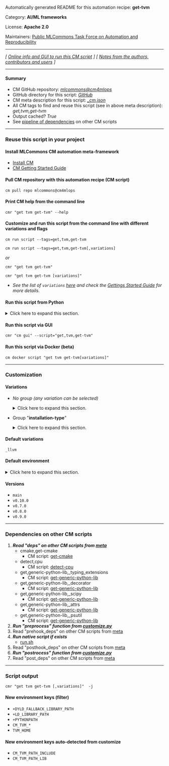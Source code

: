 Automatically generated README for this automation recipe: **get-tvm**

Category: **AI/ML frameworks**

License: **Apache 2.0**

Maintainers: [Public MLCommons Task Force on Automation and Reproducibility](https://github.com/mlcommons/ck/blob/master/docs/taskforce.md)

---
*[ [Online info and GUI to run this CM script](https://access.cknowledge.org/playground/?action=scripts&name=get-tvm,93c89140e6224f4b) ] [ [Notes from the authors, contributors and users](README-extra.md) ]*

---
#### Summary

* CM GitHub repository: *[mlcommons@cm4mlops](https://github.com/mlcommons/cm4mlops/tree/dev)*
* GitHub directory for this script: *[GitHub](https://github.com/mlcommons/cm4mlops/tree/dev/script/get-tvm)*
* CM meta description for this script: *[_cm.json](_cm.json)*
* All CM tags to find and reuse this script (see in above meta description): *get,tvm,get-tvm*
* Output cached? *True*
* See [pipeline of dependencies](#dependencies-on-other-cm-scripts) on other CM scripts


---
### Reuse this script in your project

#### Install MLCommons CM automation meta-framework

* [Install CM](https://access.cknowledge.org/playground/?action=install)
* [CM Getting Started Guide](https://github.com/mlcommons/ck/blob/master/docs/getting-started.md)

#### Pull CM repository with this automation recipe (CM script)

```cm pull repo mlcommons@cm4mlops```

#### Print CM help from the command line

````cmr "get tvm get-tvm" --help````

#### Customize and run this script from the command line with different variations and flags

`cm run script --tags=get,tvm,get-tvm`

`cm run script --tags=get,tvm,get-tvm[,variations] `

*or*

`cmr "get tvm get-tvm"`

`cmr "get tvm get-tvm [variations]" `


* *See the list of `variations` [here](#variations) and check the [Gettings Started Guide](https://github.com/mlcommons/ck/blob/dev/docs/getting-started.md) for more details.*

#### Run this script from Python

<details>
<summary>Click here to expand this section.</summary>

```python

import cmind

r = cmind.access({'action':'run'
                  'automation':'script',
                  'tags':'get,tvm,get-tvm'
                  'out':'con',
                  ...
                  (other input keys for this script)
                  ...
                 })

if r['return']>0:
    print (r['error'])

```

</details>


#### Run this script via GUI

```cmr "cm gui" --script="get,tvm,get-tvm"```

#### Run this script via Docker (beta)

`cm docker script "get tvm get-tvm[variations]" `

___
### Customization


#### Variations

  * *No group (any variation can be selected)*
    <details>
    <summary>Click here to expand this section.</summary>

    * `_cuda`
      - Environment variables:
        - *CM_TVM_USE_CUDA*: `yes`
      - Workflow:
        1. ***Read "deps" on other CM scripts***
           * get,cuda
             - CM script: [get-cuda](https://github.com/mlcommons/cm4mlops/tree/master/script/get-cuda)
    * `_openmp`
      - Environment variables:
        - *CM_TVM_USE_OPENMP*: `yes`
      - Workflow:

    </details>


  * Group "**installation-type**"
    <details>
    <summary>Click here to expand this section.</summary>

    * **`_llvm`** (default)
      - Environment variables:
        - *CM_TVM_USE_LLVM*: `yes`
      - Workflow:
        1. ***Read "deps" on other CM scripts***
           * get,llvm
             * CM names: `--adr.['llvm']...`
             - CM script: [get-llvm](https://github.com/mlcommons/cm4mlops/tree/master/script/get-llvm)
    * `_pip-install`
      - Environment variables:
        - *CM_TVM_PIP_INSTALL*: `yes`
      - Workflow:
        1. ***Read "deps" on other CM scripts***
           * get,generic-python-lib,_apache-tvm
             - CM script: [get-generic-python-lib](https://github.com/mlcommons/cm4mlops/tree/master/script/get-generic-python-lib)

    </details>


#### Default variations

`_llvm`
#### Default environment

<details>
<summary>Click here to expand this section.</summary>

These keys can be updated via `--env.KEY=VALUE` or `env` dictionary in `@input.json` or using script flags.

* CM_GIT_CHECKOUT: `main`
* CM_GIT_URL: `https://github.com/apache/tvm`
* CM_TVM_PIP_INSTALL: `no`

</details>

#### Versions
* `main`
* `v0.10.0`
* `v0.7.0`
* `v0.8.0`
* `v0.9.0`
___
### Dependencies on other CM scripts


  1. ***Read "deps" on other CM scripts from [meta](https://github.com/mlcommons/cm4mlops/tree/dev/script/get-tvm/_cm.json)***
     * cmake,get-cmake
       - CM script: [get-cmake](https://github.com/mlcommons/cm4mlops/tree/master/script/get-cmake)
     * detect,cpu
       - CM script: [detect-cpu](https://github.com/mlcommons/cm4mlops/tree/master/script/detect-cpu)
     * get,generic-python-lib,_typing_extensions
       - CM script: [get-generic-python-lib](https://github.com/mlcommons/cm4mlops/tree/master/script/get-generic-python-lib)
     * get,generic-python-lib,_decorator
       - CM script: [get-generic-python-lib](https://github.com/mlcommons/cm4mlops/tree/master/script/get-generic-python-lib)
     * get,generic-python-lib,_scipy
       - CM script: [get-generic-python-lib](https://github.com/mlcommons/cm4mlops/tree/master/script/get-generic-python-lib)
     * get,generic-python-lib,_attrs
       - CM script: [get-generic-python-lib](https://github.com/mlcommons/cm4mlops/tree/master/script/get-generic-python-lib)
     * get,generic-python-lib,_psutil
       - CM script: [get-generic-python-lib](https://github.com/mlcommons/cm4mlops/tree/master/script/get-generic-python-lib)
  1. ***Run "preprocess" function from [customize.py](https://github.com/mlcommons/cm4mlops/tree/dev/script/get-tvm/customize.py)***
  1. Read "prehook_deps" on other CM scripts from [meta](https://github.com/mlcommons/cm4mlops/tree/dev/script/get-tvm/_cm.json)
  1. ***Run native script if exists***
     * [run.sh](https://github.com/mlcommons/cm4mlops/tree/dev/script/get-tvm/run.sh)
  1. Read "posthook_deps" on other CM scripts from [meta](https://github.com/mlcommons/cm4mlops/tree/dev/script/get-tvm/_cm.json)
  1. ***Run "postrocess" function from [customize.py](https://github.com/mlcommons/cm4mlops/tree/dev/script/get-tvm/customize.py)***
  1. Read "post_deps" on other CM scripts from [meta](https://github.com/mlcommons/cm4mlops/tree/dev/script/get-tvm/_cm.json)

___
### Script output
`cmr "get tvm get-tvm [,variations]"  -j`
#### New environment keys (filter)

* `+DYLD_FALLBACK_LIBRARY_PATH`
* `+LD_LIBRARY_PATH`
* `+PYTHONPATH`
* `CM_TVM_*`
* `TVM_HOME`
#### New environment keys auto-detected from customize

* `CM_TVM_PATH_INCLUDE`
* `CM_TVM_PATH_LIB`